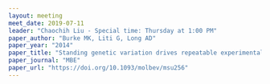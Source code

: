 ```yaml
---
layout: meeting
meet_date: 2019-07-11
leader: "Chaochih Liu - Special time: Thursday at 1:00 PM"
paper_author: "Burke MK, Liti G, Long AD"
paper_year: "2014"
paper_title: "Standing genetic variation drives repeatable experimental evolution in outcrossing populations of <i>Saccharomyces cerevisiae</i>"
paper_journal: "MBE"
paper_url: "https://doi.org/10.1093/molbev/msu256"
---
```

